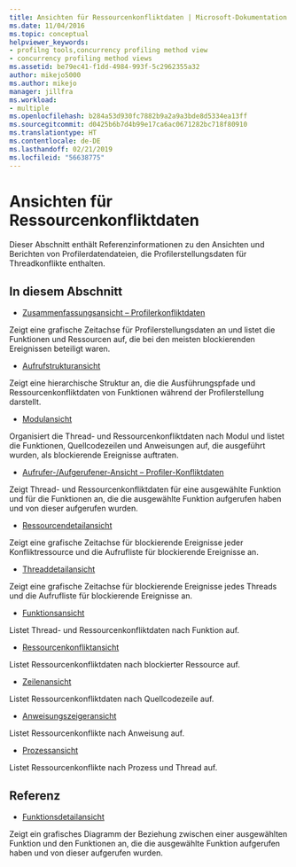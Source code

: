 ```yaml
---
title: Ansichten für Ressourcenkonfliktdaten | Microsoft-Dokumentation
ms.date: 11/04/2016
ms.topic: conceptual
helpviewer_keywords:
- profilng tools,concurrency profiling method view
- concurrency profiling method views
ms.assetid: be79ec41-f1dd-4984-993f-5c2962355a32
author: mikejo5000
ms.author: mikejo
manager: jillfra
ms.workload:
- multiple
ms.openlocfilehash: b284a53d930fc7882b9a2a9a3bde8d5334ea13ff
ms.sourcegitcommit: d0425b6b7d4b99e17ca6ac0671282bc718f80910
ms.translationtype: HT
ms.contentlocale: de-DE
ms.lasthandoff: 02/21/2019
ms.locfileid: "56638775"
---
```

# <a name="resource-contention-data-views"></a>Ansichten für Ressourcenkonfliktdaten
Dieser Abschnitt enthält Referenzinformationen zu den Ansichten und Berichten von Profilerdatendateien, die Profilerstellungsdaten für Threadkonflikte enthalten.

## <a name="in-this-section"></a>In diesem Abschnitt
- [Zusammenfassungsansicht – Profilerkonfliktdaten](../profiling/resource-contention-data-views.md)

 Zeigt eine grafische Zeitachse für Profilerstellungsdaten an und listet die Funktionen und Ressourcen auf, die bei den meisten blockierenden Ereignissen beteiligt waren.

- [Aufrufstrukturansicht](../profiling/call-tree-view-contention-data.md)

 Zeigt eine hierarchische Struktur an, die die Ausführungspfade und Ressourcenkonfliktdaten von Funktionen während der Profilerstellung darstellt.

- [Modulansicht](../profiling/modules-view-contention-data.md)

 Organisiert die Thread- und Ressourcenkonfliktdaten nach Modul und listet die Funktionen, Quellcodezeilen und Anweisungen auf, die ausgeführt wurden, als blockierende Ereignisse auftraten.

- [Aufrufer-/Aufgerufener-Ansicht – Profiler-Konfliktdaten](../profiling/caller-callee-view-contention-data.md)

 Zeigt Thread- und Ressourcenkonfliktdaten für eine ausgewählte Funktion und für die Funktionen an, die die ausgewählte Funktion aufgerufen haben und von dieser aufgerufen wurden.

- [Ressourcendetailansicht](../profiling/resource-details-view-contention-data.md)

 Zeigt eine grafische Zeitachse für blockierende Ereignisse jeder Konfliktressource und die Aufrufliste für blockierende Ereignisse an.

- [Threaddetailansicht](../profiling/thread-details-view-contention-data.md)

 Zeigt eine grafische Zeitachse für blockierende Ereignisse jedes Threads und die Aufrufliste für blockierende Ereignisse an.

- [Funktionsansicht](../profiling/functions-view-contention-data.md)

 Listet Thread- und Ressourcenkonfliktdaten nach Funktion auf.

- [Ressourcenkonfliktansicht](../profiling/resource-contentions-view-contention-data.md)

 Listet Ressourcenkonfliktdaten nach blockierter Ressource auf.

- [Zeilenansicht](../profiling/lines-view-contention-data.md)

 Listet Ressourcenkonfliktdaten nach Quellcodezeile auf.

- [Anweisungszeigeransicht](../profiling/instruction-pointers-ips-view-contention-data.md)

 Listet Ressourcenkonflikte nach Anweisung auf.

- [Prozessansicht](../profiling/process-view-contention-data.md)

 Listet Ressourcenkonflikte nach Prozess und Thread auf.

## <a name="reference"></a>Referenz
- [Funktionsdetailansicht](../profiling/function-details-view.md)

 Zeigt ein grafisches Diagramm der Beziehung zwischen einer ausgewählten Funktion und den Funktionen an, die die ausgewählte Funktion aufgerufen haben und von dieser aufgerufen wurden.